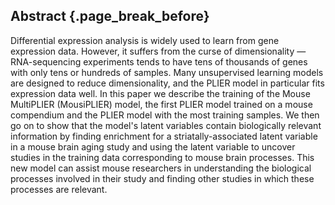 ## Abstract {.page_break_before}

Differential expression analysis is widely used to learn from gene expression data.
However, it suffers from the curse of dimensionality — RNA-sequencing experiments tends to have tens of thousands of genes with only tens or hundreds of samples.
Many unsupervised learning models are designed to reduce dimensionality, and the PLIER model in particular fits expression data well.
In this paper we describe the training of the Mouse MultiPLIER (MousiPLIER) model, the first PLIER model trained on a mouse compendium and the PLIER model with the most training samples.
We then go on to show that the model's latent variables contain biologically relevant information by finding enrichment for a striatally-associated latent variable in a mouse brain aging study and using the latent variable to uncover studies in the training data corresponding to mouse brain processes.
This new model can assist mouse researchers in understanding the biological processes involved in their study and finding other studies in which these processes are relevant.
